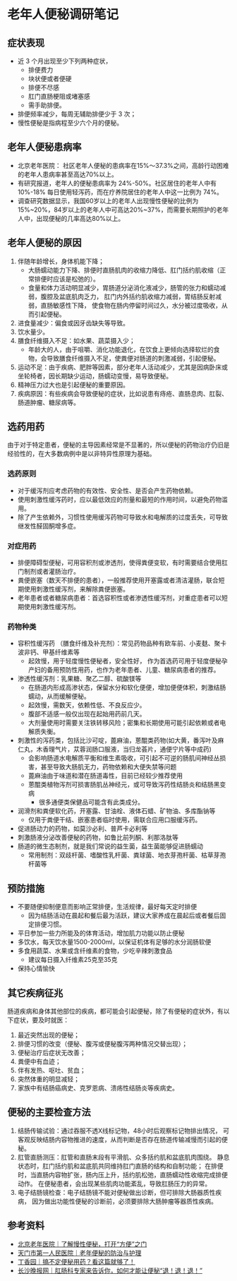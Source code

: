 # 老年人便秘调研笔记

## 症状表现
- 近 3 个月出现至少下列两种症状，
  - 排便费力
  - 块状便或者便硬
  - 排便不尽感
  - 肛门直肠梗阻或堵塞感
  - 需手助排便。
- 排便频率减少，每周无辅助排便少于 3 次；
- 慢性便秘是指病程至少六个月的便秘。

## 老年人便秘患病率
- 北京老年医院： 社区老年人便秘的患病率在15%～37.3%之间，高龄行动困难的老年人患病率甚至高达70%以上。
- 有研究报道，老年人的便秘患病率为 24%-50%。社区居住的老年人中有 10%-18% 每日使用轻泻药，而在疗养院居住的老年人中这一比例为 74%。
- 调查研究数据显示，我国60岁以上的老年人出现慢性便秘的比例为15%~20%，84岁以上的老年人中可高达20%~37%，而需要长期照护的老年人中，出现便秘的几率高达80%以上。

## 老年人便秘的原因
1. 伴随年龄增长，身体机能下降；
    - 大肠蠕动能力下降、排便时直肠肌肉的收缩力降低、肛门括约肌收缩（正常排便时应该是松弛的）。
    - 食量和体力活动明显减少，胃肠道分泌消化液减少，肠管的张力和蠕动减弱，腹腔及盆底肌肉乏力，
        肛门内外括约肌收缩力减弱，胃结肠反射减弱，直肠敏感性下降，
        使食物在肠内停留时间过久，水分被过度吸收，从而引起便秘。
1. 进食量减少：偏食或因牙齿缺失等导致。
2. 饮水量少。
3. 膳食纤维摄入不足：如水果、蔬菜摄入少；
    - 年龄大的人，由于咀嚼、消化功能退化，在饮食上更倾向选择软烂的食物，会导致膳食纤维摄入不足，使粪便对肠道的刺激减弱，引起便秘。
4. 运动不足：由于疾病、肥胖等因素，部分老年人活动减少，尤其是因病卧床或坐轮椅者，因长期缺少运动，肠蠕动变慢，易导致便秘。
5. 精神压力过大也是引起便秘的重要原因。
6. 疾病原因：有些疾病会导致便秘的症状，比如说患有痔疮、直肠息肉、肛裂、肠道肿瘤、糖尿病等。

## 选药用药
由于对于特定患者，便秘的主导因素经常是不显著的，所以便秘的药物治疗仍旧是经验性的，在大多数病例中是以非特异性原理为基础。

### 选药原则
- 对于缓泻剂应考虑药物的有效性、安全性、是否会产生药物依赖。
- 使用刺激性缓泻药时，应以最低效应的剂量和最短的作用时间，以避免药物滥用。
- 除了产生依赖外，习惯性使用缓泻药物可导致水和电解质的过度丢失，可导致继发性醛固酮增多症。

### 对症用药
- 排便障碍型便秘，可用容积剂或渗透剂，使得粪便变软，有时需要结合使用肛门制剂或者灌肠治疗。
- 粪便嵌塞（数天不排便的患者），一般推荐使用开塞露或者清洁灌肠，联合短期使用刺激性缓泻剂，来解除粪便嵌塞。
- 老年患者或者糖尿病患者：首选容积性或者渗透性缓泻剂，对重症患者可以短期使用刺激性缓泻剂。

### 药物种类
- 容积性缓泻药 （膳食纤维及补充剂）：常见药物品种有欧车前、小麦麸、聚卡波非钙、甲基纤维素等
  - 起效慢，用于轻度慢性便秘者，安全性好，
        作为首选药可用于轻度便秘孕产妇的备用预防性用药，也作为老年患者、儿童、糖尿病患者的推荐。
- 渗透性缓泻剂：乳果糖、聚乙二醇、硫酸镁等
  - 在肠道内形成高渗状态，保留水分和软化便便，增加便便体积，刺激结肠蠕动，从而缓解便秘。
  - 起效慢，需数天，依赖性低、不良反应少。
  - 腹部不适感一般仅出现在起始用药前几天。
  - 大剂量使用时需要关注铁转移风险；密集和长期使用可能引起依赖或者电解质失衡。
- 刺激性的泻药类，包括比沙可啶，蓖麻油，蒽醌类药物(如大黄，番泻叶及麻仁丸，木香理气片，苁蓉润肠口服液，当归龙荟片，通便宁片等中成药)
  - 会影响肠道水电解质平衡和维生素吸收，可引起不可逆的肠肌间神经丛损害，甚至导致大肠肌无力，药物依赖和大便失禁等问题
  - 蓖麻油由于味道和潜在肠道毒性，目前已经较少推荐使用
  - 蒽醌类植物泻剂可损害肠肌丛神经元，或可导致泻药性结肠炎和结肠黑变病
    - 很多通便类保健品可能含有此类成分。
- 润滑剂和粪便软化药，开塞露、甘油栓、液体石蜡、矿物油、多库酯钠等
  - 仅用于粪便干结、嵌塞患者临时使用，需联合应用口服缓泻药。
- 促进肠动力的药物，如莫沙必利、普芦卡必利等
- 刺激肠液分泌改善便秘的药物，如鲁比前列酮、利那洛肽等
- 肠道的微生态制剂，就是我们常说的益生菌，益生菌能够促进肠蠕动
  - 常用制剂：双歧杆菌、嗜酸性乳杆菌、粪球菌、地衣芽孢杆菌、枯草芽孢杆菌等

## 预防措施
- 不要随便抑制便意而影响正常排便，生活规律，最好每天定时排便
  - 因为结肠活动在晨起和餐后最为活跃，建议大家养成在晨起后或者餐后固定排便习惯。
- 平日参加一些力所能及的体育活动，增加肌力功能以防止便秘
- 多饮水，每天饮水量1500-2000ml，以保证机体有足够的水分润肠软便
- 多食用蔬菜、水果或含纤维素的食物，少吃辛辣刺激食品
  - 建议每日摄入纤维素25克至35克
- 保持心情愉快

## 其它疾病征兆
肠道疾病和身体其他部位的疾病，都可能会引起便秘，除了有便秘的症状外，有以下症状，要及时就医：
1. 最近突然出现的便秘；
2. 排便习惯的改变（便秘、腹泻或便秘腹泻两种情况交替出现）；
3. 便秘治疗后症状无改善；
4. 粪便中有血迹；
5. 伴有发热、呕吐、贫血；
6. 突然体重的明显减轻；
7. 家族中有结肠癌病史、克罗恩病、溃疡性结肠炎等疾病史。

## 便秘的主要检查方法
1. 结肠传输试验：通过吞服不透X线标记物，48小时后观察标记物排出情况，
    可客观反映结肠内容物推进的速度，从而判断是否存在肠道传输减慢而引起的便秘。
2. 肛管直肠测压：肛管和直肠末段有平滑肌、众多括约肌和盆底肌肉围绕。
    静息状态时，肛门括约肌和盆底肌共同维持肛门直肠的结构和自制功能；
    在排便时，当直肠内容物扩张，肠内压上升，括约肌松弛，直肠蠕动性收缩完成排便动作。
    在便秘患者，会出现某些肌肉功能紊乱，导致肛肠压力的异常。
3. 电子结肠镜检查：电子结肠镜不能对便秘做出诊断，但可排除大肠器质性疾病，
    因为做出功能性便秘的诊断前，必须要排除大肠肿瘤等器质性疾病。

## 参考资料
- [北京老年医院｜了解慢性便秘，打开“方便”之门](http://wjw.beijing.gov.cn/bmfw_20143/jkzs/jbzs/202006/t20200611_1922432.html)
- [天门市第一人民医院｜老年便秘的防治与护理](https://www.tmsyy.com/cms/show-1231.html)
- [丁香园｜搞不定便秘用药？看这篇就够了！](https://e.dxy.cn/wisdom/front/zhihuihao/2665)
- [长沙晚报网｜肛肠科专家来告诉你，如何才能让便秘“退！退！退！”](https://www.icswb.com/h/204/20220728/774215.html)
